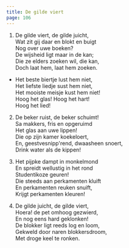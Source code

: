 ```yaml
---
title: De gilde viert
page: 106
---  
```


1. De gilde viert, de gilde juicht,  
Wat zit gij daar en blokt en buigt  
Nog over uwe boeken?  
De wijsheid ligt maar in de kan;  
Die ze elders zoeken wil, die kan,  
Doch laat hem, laat hem zoeken.  


- Het beste biertje lust hem niet,  
Het liefste liedje sust hem niet,  
Het mooiste meisje kust hem niet!  
Hoog het glas! Hoog het hart!  
Hoog het lied!  


2. De beker ruist, de beker schuimt!  
Sa makkers, fris en opgeruimd  
Het glas aan uwe lippen!  
Die op zijn kamer koekeloert,  
En, geestvesnipp'rend, dwaasheen snoert,  
Drink water als de kippen!  


3. Het pijpke dampt in monkelmond  
En spreidt wellustig in het rond  
Studentikoze geuren!  
Die steeds aan perkamenten kluift  
En perkamenten reuken snuift,  
Krijgt perkamenten kleuren!  


4. De gilde juicht, de gilde viert,  
Hoera! de pet omhoog gezwierd,  
En nog eens hard geklonken!  
De blokker ligt reeds log en loom,  
Gekweld door naren blokkersdroom,  
Met droge keel te ronken.  